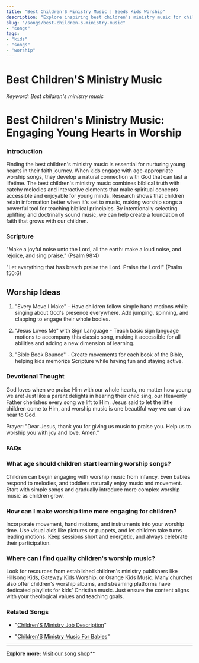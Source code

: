 ```yaml
---
title: "Best Children'S Ministry Music | Seeds Kids Worship"
description: "Explore inspiring best children's ministry music for children's worship and faith development. Biblical music resources for families and ministry."
slug: "/songs/best-children-s-ministry-music"
- "songs"
tags:
- "kids"
- "songs"
- "worship"
---
```


# Best Children'S Ministry Music

_Keyword: Best children's ministry music_

# Best Children's Ministry Music: Engaging Young Hearts in Worship

### Introduction
Finding the best children's ministry music is essential for nurturing young hearts in their faith journey. When kids engage with age-appropriate worship songs, they develop a natural connection with God that can last a lifetime. The best children's ministry music combines biblical truth with catchy melodies and interactive elements that make spiritual concepts accessible and enjoyable for young minds. Research shows that children retain information better when it's set to music, making worship songs a powerful tool for teaching biblical principles. By intentionally selecting uplifting and doctrinally sound music, we can help create a foundation of faith that grows with our children.

### Scripture
"Make a joyful noise unto the Lord, all the earth: make a loud noise, and rejoice, and sing praise." (Psalm 98:4)

"Let everything that has breath praise the Lord. Praise the Lord!" (Psalm 150:6)

## Worship Ideas
1. "Every Move I Make" - Have children follow simple hand motions while singing about God's presence everywhere. Add jumping, spinning, and clapping to engage their whole bodies.

2. "Jesus Loves Me" with Sign Language - Teach basic sign language motions to accompany this classic song, making it accessible for all abilities and adding a new dimension of learning.

3. "Bible Book Bounce" - Create movements for each book of the Bible, helping kids memorize Scripture while having fun and staying active.

### Devotional Thought
God loves when we praise Him with our whole hearts, no matter how young we are! Just like a parent delights in hearing their child sing, our Heavenly Father cherishes every song we lift to Him. Jesus said to let the little children come to Him, and worship music is one beautiful way we can draw near to God.

Prayer: "Dear Jesus, thank you for giving us music to praise you. Help us to worship you with joy and love. Amen."

### FAQs

### What age should children start learning worship songs?
Children can begin engaging with worship music from infancy. Even babies respond to melodies, and toddlers naturally enjoy music and movement. Start with simple songs and gradually introduce more complex worship music as children grow.

### How can I make worship time more engaging for children?
Incorporate movement, hand motions, and instruments into your worship time. Use visual aids like pictures or puppets, and let children take turns leading motions. Keep sessions short and energetic, and always celebrate their participation.

### Where can I find quality children's worship music?
Look for resources from established children's ministry publishers like Hillsong Kids, Gateway Kids Worship, or Orange Kids Music. Many churches also offer children's worship albums, and streaming platforms have dedicated playlists for kids' Christian music. Just ensure the content aligns with your theological values and teaching goals.

### Related Songs

- "[Children'S Ministry Job Description](/songs/children-s-ministry-job-description/)"

- "[Children'S Ministry Music For Babies](/songs/children-s-ministry-music-for-babies/)"

---

**Explore more:** [Visit our song shop](https://seedskidsworship.com/shop)**

<!-- Schema Markup -->
<script type="application/ld+json">
{
  "@context": "https://schema.org",
  "@type": "MusicRecording",
  "name": "Best Children'S Ministry Music",
  "byArtist": {
    "@type": "MusicGroup",
    "name": "Seeds Kids Worship"
  },
  "isFamilyFriendly": true,
  "url": "https://seedskidsworship.com/songs/best-children-s-ministry-music/"
}
</script>